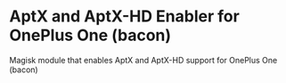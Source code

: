 # AptX and AptX-HD Enabler for OnePlus One (bacon)

Magisk module that enables AptX and AptX-HD support for OnePlus One (bacon)
